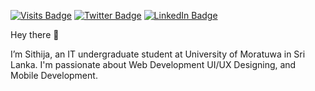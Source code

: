 
[![Visits Badge](https://github.com/Sithija97)](https://github.com/Sithija97)
[![Twitter Badge](https://img.shields.io/badge/Twitter-Profile-informational?style=flat&logo=twitter&logoColor=white&color=1CA2F1)](https://twitter.com/Sithijashehara)
[![LinkedIn Badge](https://img.shields.io/badge/LinkedIn-Profile-informational?style=flat&logo=linkedin&logoColor=white&color=0D76A8)](https://www.linkedin.com/in/sithija-shehara-6a0a6815b/)
<!-- [![CodePen Badge](https://img.shields.io/badge/CodePen-Profile-informational?style=flat&logo=codepen&logoColor=white&color=black)](https://codepen.io/braydoncoyer) -->

Hey there 👋

I’m Sithija, an IT undergraduate student at University of Moratuwa in Sri Lanka. I'm passionate about Web Development UI/UX Designing, and Mobile Development.


